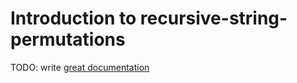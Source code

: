 # Introduction to recursive-string-permutations

TODO: write [great documentation](http://jacobian.org/writing/what-to-write/)
